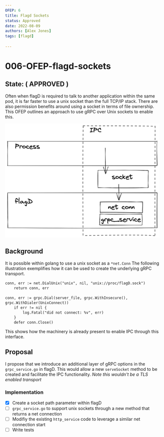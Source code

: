 ```yaml
---
OFEP: 6
title: Flagd Sockets
status: Approved
date: 2022-08-09
authors: [Alex Jones]
tags: [flagd]

---
```


# 006-OFEP-flagd-sockets

## State: ( APPROVED )

Often when flagD is required to talk to another application within the same pod, it is far faster to use a unix socket 
than the full TCP/IP stack. There are also permission benefits around using a socket in terms of file ownership.
This OFEP outlines an approach to use gRPC over Unix sockets to enable this.

<!-- <img src="images/006-01.png" width="300"> -->
![unlabelled_image](images/006-01.png "unlabelled_image")

## Background

It is possible within golang to use a unix socket as a `*net.Conn`
The following illustration exemplifies how it can be used to create the underlying gRPC transport.

```
conn, err := net.DialUnix("unix", nil, "unix://proc/flagD.sock")
	return conn, err

conn, err := grpc.Dial(server_file, grpc.WithInsecure(), grpc.WithDialer(UnixConnect))
	if err != nil {
		log.Fatal("did not connect: %v", err)
	}
	defer conn.Close()
```

This shows how the machinery is already present to enable IPC through this interface.

## Proposal

I propose that we introduce an additional layer of gRPC options in the `grpc_service.go` in flagD.
This would allow a new `serveSocket` method to be created and facilitate the IPC functionality.
_Note this wouldn't be a TLS enabled transport_

### Implementation

- [x] Create a socket path parameter within flagD
- [ ] `grpc_service.go` to support unix sockets through a new method that returns a net connection
- [ ] Modifiy the existing `http_service` code to leverage a similar net connection start
- [ ] Write tests
